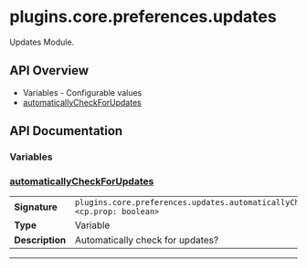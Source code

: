 # plugins.core.preferences.updates

Updates Module.

## API Overview
* Variables - Configurable values
 * [automaticallyCheckForUpdates](#automaticallycheckforupdates)

## API Documentation

### Variables


### [automaticallyCheckForUpdates](#automaticallycheckforupdates)

|                                             |                                                                                     |
| --------------------------------------------|-------------------------------------------------------------------------------------|
| **Signature**                               | `plugins.core.preferences.updates.automaticallyCheckForUpdates <cp.prop: boolean>`                                                                    |
| **Type**                                    | Variable                                                                     |
| **Description**                             | Automatically check for updates?                                                                     |

---

